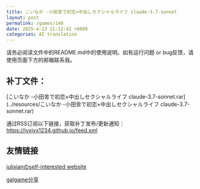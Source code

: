 ```yaml
---
title: こいなか -小田舎で初恋×中出しセクシャルライフ claude-3.7-sonnet
layout: post
permalink: /games/140
date: 2025-4-13 21:12:41 +0800
categories: AI translation
---
```



请务必阅读文件中的README.md中的使用说明。如有运行问题 or bug反馈，请使用页面下方的邮箱联系我。



## 补丁文件：

[こいなか -小田舎で初恋×中出しセクシャルライフ claude-3.7-sonnet.rar](../resources/こいなか -小田舎で初恋×中出しセクシャルライフ claude-3.7-sonnet.rar)

 

通过RSS订阅以下链接，获取补丁发布/更新通知：https://jyxjyx1234.github.io/feed.xml

## 友情链接

[julixianのself-interested website](https://julixian-siw.worldsystem.top/) 

[galgame分享](https://t.me/galgpt)